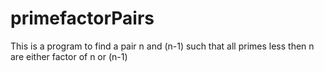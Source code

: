 # primefactorPairs
This is a program to find a pair n and (n-1) such that all primes less then n are either factor of n or (n-1)

